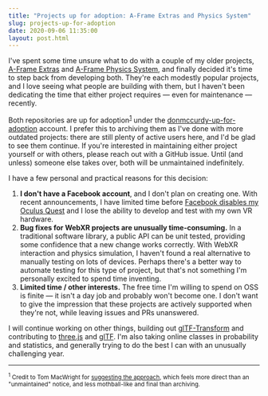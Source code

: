 ```yaml
---
title: "Projects up for adoption: A-Frame Extras and Physics System"
slug: projects-up-for-adoption
date: 2020-09-06 11:35:00
layout: post.html
---
```


I've spent some time unsure what to do with a couple of my older projects, [A-Frame Extras](https://github.com/donmccurdy-up-for-adoption/aframe-extras) and [A-Frame Physics System](https://github.com/donmccurdy-up-for-adoption/aframe-physics-system), and finally decided it's time to step back from developing both. They're each modestly popular projects, and I love seeing what people are building with them, but I haven't been dedicating the time that either project requires — even for maintenance — recently.

Both repositories are up for adoption<sup>[1](#footnote-1)</sup> under the [donmccurdy-up-for-adoption](https://github.com/donmccurdy-up-for-adoption) account. I prefer this to archiving them as I've done with more outdated projects: there are still plenty of active users here, and I'd be glad to see them continue. If you're interested in maintaining either project yourself or with others, please reach out with a GitHub issue.  Until (and unless) someone else takes over, both will be unmaintained indefinitely.

I have a few personal and practical reasons for this decision:

1. **I don't have a Facebook account**, and I don't plan on creating one. With recent announcements, I have limited time before [Facebook disables my Oculus Quest](https://www.oculus.com/blog/a-single-way-to-log-into-oculus-and-unlock-social-features/) and I lose the ability to develop and test with my own VR hardware.
2. **Bug fixes for WebXR projects are unusually time-consuming.** In a traditional software library, a public API can be unit tested, providing some confidence that a new change works correctly. With WebXR interaction and physics simulation, I haven't found a real alternative to manually testing on lots of devices. Perhaps there's a better way to automate testing for this type of project, but that's not something I'm personally excited to spend time inventing.
3. **Limited time / other interests.** The free time I'm willing to spend on OSS is finite — it isn't a day job and probably won't become one. I don't want to give the impression that these projects are actively supported when they're not, while leaving issues and PRs unanswered.

I will continue working on other things, building out [glTF-Transform](https://github.com/donmccurdy/glTF-Transform) and contributing to [three.js](https://github.com/mrdoob/three.js) and [glTF](https://github.com/KhronosGroup/glTF). I'm also taking online classes in probability and statistics, and generally trying to do the best I can with an unusually challenging year.

***

<small>

<a class="footnote" name="footnote-1"><sup>1</sup></a> Credit to Tom MacWright for [suggesting the approach](https://macwright.com/2016/01/30/adopt.html), which feels more direct than an "unmaintained" notice, and less mothball-like and final than archiving.

</small>

